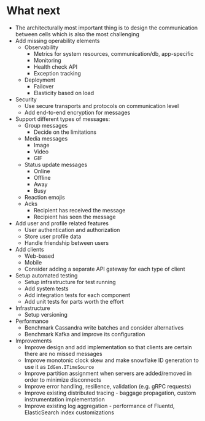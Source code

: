 # What next

* The architecturally most important thing is to design the communication between cells which is also the most challenging
* Add missing operability elements
  - Observability
    - Metrics for system resources, communication/db, app-specific
    - Monitoring
    - Health check API
    - Exception tracking
  - Deployment
    - Failover
    - Elasticity based on load
* Security
  - Use secure transports and protocols on communication level
  - Add end-to-end encryption for messages
* Support different types of messages:
  - Group messages
    - Decide on the limitations
  - Media messages
    - Image
    - Video
    - GIF
  - Status update messages
    - Online
    - Offline
    - Away
    - Busy
  - Reaction emojis
  - Acks
    - Recipient has received the message
    - Recipient has seen the message
* Add user and profile related features
  - User authentication and authorization
  - Store user profile data
  - Handle friendship between users
* Add clients
  - Web-based
  - Mobile
  - Consider adding a separate API gateway for each type of client
* Setup automated testing
  - Setup infrastructure for test running
  - Add system tests
  - Add integration tests for each component
  - Add unit tests for parts worth the effort
* Infrastructure
  - Setup versioning
* Performance
  - Benchmark Cassandra write batches and consider alternatives
  - Benchmark Kafka and improve its configuration
* Improvements
  - Improve design and add implementation so that clients are certain there are no missed messages
  - Improve monotonic clock skew and make snowflake ID generation to use it as `IdGen.ITimeSource`
  - Improve partition assignment when servers are added/removed in order to minimize disconnects
  - Improve error handling, resilience, validation (e.g. gRPC requests)
  - Improve existing distributed tracing - baggage propagation, custom instrumentation implementation
  - Improve existing log aggregation - performance of Fluentd, ElasticSearch index customizations
